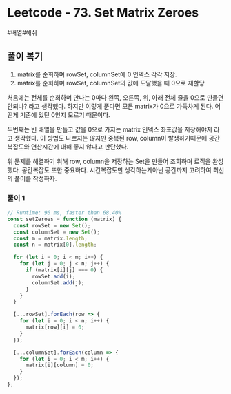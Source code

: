# Leetcode - 73. Set Matrix Zeroes

#배열#해쉬

## 풀이 복기

1. matrix를 순회하며 rowSet, columnSet에 0 인덱스 각각 저장.
2. matrix를 순회하며 rowSet, columnSet의 값에 도달했을 때 0으로 재할당

처음에는 전체를 순회하며 만나는 0마다 왼쪽, 오른쪽, 위, 아래 전체 줄을 0으로 만들면 안되나? 라고 생각했다. 하지만 이렇게 푼다면 모든 matrix가 0으로 가득차게 된다. 어떤게 기존에 있던 0인지 모르기 때문이다.

두번째는 빈 배열을 만들고 값을 0으로 가지는 matrix 인덱스 좌표값을 저장해야지 라고 생각했다. 이 방법도 나쁘지는 않지만 중복된 row, column이 발생하기때문에 공간복잡도와 연산시간에 대해 좋지 않다고 판단했다.

위 문제를 해결하기 위해 row, column을 저장하는 Set을 만들어 조회하며 로직을 완성했다. 공간복잡도 또한 중요하다. 시간복잡도만 생각하는게아닌 공간까지 고려하여 최선의 풀이를 작성하자.

### 풀이 1

```js
// Runtime: 96 ms, faster than 68.40%
const setZeroes = function (matrix) {
  const rowSet = new Set();
  const columnSet = new Set();
  const m = matrix.length;
  const n = matrix[0].length;

  for (let i = 0; i < m; i++) {
    for (let j = 0; j < n; j++) {
      if (matrix[i][j] === 0) {
        rowSet.add(i);
        columnSet.add(j);
      }
    }
  }

  [...rowSet].forEach(row => {
    for (let i = 0; i < n; i++) {
      matrix[row][i] = 0;
    }
  });

  [...columnSet].forEach(column => {
    for (let i = 0; i < m; i++) {
      matrix[i][column] = 0;
    }
  });
};
```
